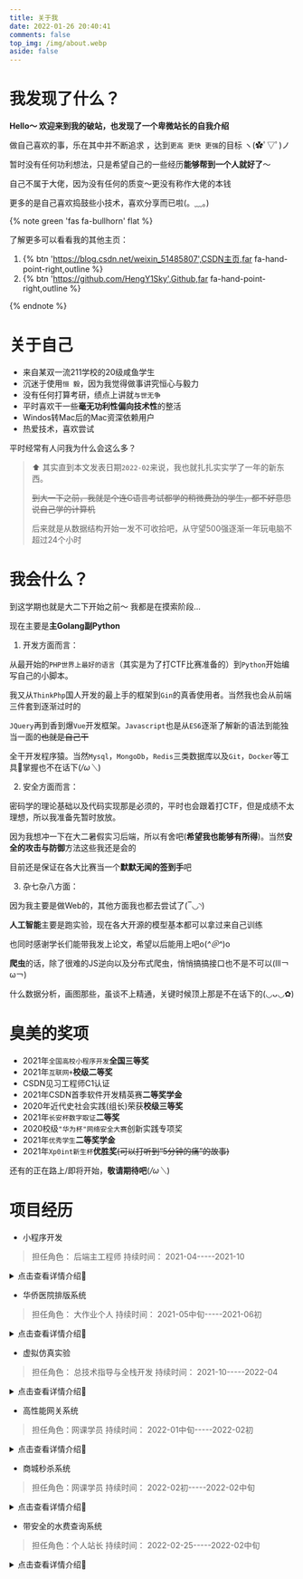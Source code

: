 ```yaml
---
title: 关于我
date: 2022-01-26 20:40:41
comments: false
top_img: /img/about.webp
aside: false
---
```

# 我发现了什么？

**Hello～ 欢迎来到我的破站，也发现了一个卑微站长的自我介绍**

做自己喜欢的事，乐在其中并不断追求 ，达到`更高 更快 更强`的目标 ヽ(✿ﾟ▽ﾟ)ノ 

暂时没有任何功利想法，只是希望自己的一些经历**能够帮到一个人就好了**～

自己不属于大佬，因为没有任何的质变～更没有称作大佬的本钱

更多的是自己喜欢捣鼓些小技术，喜欢分享而已啦(。﹏。)

{% note green 'fas fa-bullhorn' flat %}

了解更多可以看看我的其他主页：

1. {% btn 'https://blog.csdn.net/weixin_51485807',CSDN主页,far fa-hand-point-right,outline %}
2. {% btn 'https://github.com/HengY1Sky',Github,far fa-hand-point-right,outline %}

{% endnote %}

# 关于自己

- 来自某双一流211学校的20级咸鱼学生
- 沉迷于使用`恒 毅`，因为我觉得做事讲究恒心与毅力
- 没有任何打算考研，绩点上讲就`与世无争`
- 平时喜欢干一些**毫无功利性偏向技术性**的整活
- Windos转Mac后的Mac资深依赖用户
- 热爱技术，喜欢尝试

平时经常有人问我为什么会这么多？ 

>   ⬆ 其实直到本文发表日期`2022-02`来说，我也就扎扎实实学了一年的新东西。
>
> ~~到大一下之前，我就是个连C语言考试都学的稍微费劲的学生，都不好意思说自己学的计算机~~
>
> 后来就是从数据结构开始一发不可收拾吧，从守望500强逐渐一年玩电脑不超过24个小时

#  我会什么？

到这学期也就是大二下开始之前～  我都是在摸索阶段...

现在主要是**主Golang副Python**

1. 开发方面而言：

从最开始的`PHP世界上最好的语言`（其实是为了打CTF比赛准备的）到`Python`开始编写自己的小脚本。

我又从`ThinkPhp`国人开发的最上手的框架到`Gin`的真香使用者。当然我也会从前端三件套到逐渐过时的

`JQuery`再到香到爆`Vue`开发框架。`Javascript`也是从`ES6`逐渐了解新的语法到能独当一面的~~也就是自己干~~

全干开发程序猿。当然`Mysql`，`MongoDb`，`Redis`三类数据库以及`Git`，`Docker`等工具🔧掌握也不在话下(*/ω＼*)

2. 安全方面而言：

密码学的理论基础以及代码实现那是必须的，平时也会跟着打CTF，但是成绩不太理想，所以我准备先暂时放放。

因为我想冲一下在大二暑假实习后端，所以有舍吧(**希望我也能够有所得**)。当然**安全的攻击与防御**方法这些我还是会的

目前还是保证在各大比赛当一个**默默无闻的签到手**吧

3. 杂七杂八方面：

因为我主要是做Web的，其他方面我也都去尝试了(‾◡◝)

**人工智能**主要是跑实验，现在各大开源的模型基本都可以拿过来自己训练

也同时感谢学长们能带我发上论文，希望以后能用上吧o(*^＠^*)o

**爬虫**的话，除了很难的JS逆向以及分布式爬虫，悄悄搞搞接口也不是不可以(lll￢ω￢)

什么数据分析，画图那些，虽谈不上精通，关键时候顶上那是不在话下的(◡ᴗ◡✿)

# 臭美的奖项

- 2021年`全国高校小程序开发`**全国三等奖**
- 2021年`互联网+`**校级二等奖**
- CSDN见习工程师C1认证
- 2021年CSDN首季软件开发精英赛**二等奖学金**
- 2020年近代史社会实践(组长)荣获**校级三等奖**
- 2021年`长安杯数字取证`**二等奖**
- 2020校级`"华为杯"网络安全大赛`创新实践专项奖
- 2021年`优秀学生`**二等奖学金**
- 2021年`Xp0int新生杯`**优胜奖**~~(可以打听到“5分钟的痛”的故事)~~

还有的正在路上/即将开始，**敬请期待吧**(*/ω＼*)

# 项目经历

- 小程序开发

> 担任角色： 后端主工程师  持续时间： 2021-04-----2021-10

<details>
  <summary>点击查看详情介绍🔎</summary></br>
  
这是我大一下参加的项目，最开始先学PHP与Mysql并用**原生语言**写出了自习室系统，根据学院需求圆满完成了任务。

随后进入**Tp框架，体会MVC思维**并在暑假参加腾讯小程序大赛答辩并**留校**完成了**学生帮带系统**，**学生论坛系统**，**学生水费查询系统**，

**学生课表提醒服务系统**，并与**整个团队从画流程图到商讨到合作开发到入围华南赛区决赛并荣获国三奖项**

</details>

- 华侨医院排版系统

> 担任角色： 大作业个人  持续时间： 2021-05中旬-----2021-06初

<details>
  <summary>点击查看详情介绍🔎</summary></br>

华侨医院手动排版深受苦恼，刚好手上的大作业没素材，就主动找老师接下了任务。**从与负责人沟通交流拿下整个医院排班的**

 **流程需求到不断更新项目进度到适配医院老系统打包为32位可执行文件**，最后收到良好反馈并圆满完成作业与任务。

</details>


- 虚拟仿真实验

> 担任角色： 总技术指导与全栈开发  持续时间： 2021-10-----2022-04

<details>
  <summary>点击查看详情介绍🔎</summary></br>

受他人邀请，并主动寻找组员，最后组成了2+2+2团队。因为是要实现的成果即为**将中医学知识点以网页的形式展示**。

并在其期间在**已有的前端三件套+JQuery的基础上自学Vue框架**，并最终与队员实现了以`Vue`的SPA页面交互与`VuePress`第三方博客

框架展示知识点的整套交互系统。期间**与队员使用`Git`多支线团队开发**，并担任审核代码角色。与老师要求沟通与组员的不懈努力下，

成功入围全国中医赛道决赛名单。

</details>


- 高性能网关系统

> 担任角色：网课学员  持续时间： 2022-01中旬-----2022-02初


<details>
  <summary>点击查看详情介绍🔎</summary></br>

此为慕课上手通过`Gin`与`Vue`实现的高性能网关系统。通过超50个小时的学习与从0手敲代码，加深了学习到的计网知识。

**后端上**：从`Gin`的基础实现，`Gorm`操作数据库，`中间件`的自我打造到`Zookeeper`的服务发现，`Hystrix`的熔断降级限流策略，

再到`Redis`流量统计，`分类分路`由实现三种网络通信方式，`JWT`的鉴权，明白基本原理的同时也能够实现功能。

**前端上**：使用`Vue-Element-Admin`与`Echarts`相结合并成功实现管理面板。

**其他**：`Apache Bench`的压力测试，`Swagger`开发文档的书写，最后的项目部署都成功实现

</details>


- 商城秒杀系统

> 担任角色：网课学员  持续时间： 2022-02初-----2022-02中旬

<details>
  <summary>点击查看详情介绍🔎</summary></br>

此为在慕课上继续练手商城秒杀系统。在有了Tp的基础，`Iris`同样的MVC思想掌握起来相对容易。**该项目使用了多技术栈，有效**

**的模拟了先到先得得秒杀状态**：使用了`CDN`静态加速网页，在进入后端的同时使用了白黑名单，Cookie鉴权进行判断，随后打入

使用了基础简单模式下的`RabbitMQ`消息队列，最后依次消化写入`Mysql`数据库，并在`Wrk`压测下巧改判断代码拉伸性能，实现了

高并发有纪律的秒杀系统。

</details>

- 带安全的水费查询系统

> 担任角色：个人站长  持续时间： 2022-02-25-----2022-02中旬

<details>
  <summary>点击查看详情介绍🔎</summary></br>

此为个人后端实现的水费查询系统。首先接口接入了`Cloudfaer`CND隐藏真实IP第一层墙；接着使用了第三方模块编译

二进制`nginx`实现了防`SQL`与`XSS`等攻击第二层墙；然后使用`Gin`自制中间件前实现了`Gin+Fail2ban+Cloudfare`防爆破

DDOS的第三层防御；进入路由后会存在以`Redis`实现的流量统计，发信件注册频率限制等功能。随后模拟了正常请求并

处理水费信息，在打上缓存后返回给用户。同时为了方便他人调用，书写规范文档提供他人使用。

</details>


